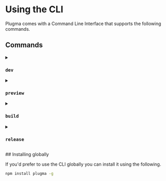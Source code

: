 # Using the CLI

Plugma comes with a Command Line Interface that supports the following commands.

## Commands

<details>

<summary>

### `dev`

</summary>

Start a server to develop your plugin. This command builds the `ui.html` and points it to the dev server making it easier to develop and debug your plugin.

##### Usage

```bash
plugma dev [options]
```

##### Options

-   `-p`, `--port`: Specify a port number for the plugin preview.
-   `-o`, `--output`: Specify an output dir, default is `dist`.
-   `-m`, `--mode`: Specify a mode.
-   `-ws`, `--websockets`: Enable WebSockets to preview in browser.

##### Example

```bash
# Start development server on port 3000
plugma dev -p 3000

# Start development server with websockets enabled
plugma dev -ws
```

<blockquote class="info">

When using the commands with `npm run` you need to pass the arguments with a double dash `--`, for example `npm run dev -- -p 3000`.

</blockquote>

</details>

<details>

<summary>

### `preview`

</summary>

<mark>Coming in V1</mark>

Preview your plugin in any browser to see how it looks and works. Make sure the plugin is open in the Figma desktop app for this to work.

##### Usage

```bash
plugma preview [options]
```

##### Options

-   `-p`, `--port`: Specify a port number for the plugin preview.
-   `-o`, `--output`: Specify an output dir, default is `dist`.
-   `-m`, `--mode`: Specify a mode.

##### Example

```bash
# Preview the plugin on port 8080
plugma preview -p 8080
```

</details>

<details>

<summary>

### `build`

</summary>

Create a build before publishing. This command compiles and bundles your plugin, preparing it for distribution.

##### Usage

```bash
plugma build [options]
```

##### Options

-   `-w`, `--watch`: Watch for changes and rebuild automatically.
-   `-o`, `--output`: Specify an output dir, default is `dist`.
-   `-m`, `--mode`: Specify a mode.

##### Example

```bash
# Build the plugin
plugma build

# Build and watch for changes
plugma build -w
```

</details>

<details>

<summary>

### `release`

</summary>

<mark>Coming in V1</mark>

Build the plugin and release to GitHub. This command automates creating a new GitHub release with your latest changes. If no version is specified, it will automatically update the `plugma.pluginVersion` field in `package.json`.

```bash
plugma build [version] [options]
```

##### Version

-   `alpha`, `beta`, `stable` or an integer (optional)

##### Options

-   `-t`, `--title`: Custom title for the release.
-   `-n`, `--notes`: Add release notes.
-   `-o`, `--output`: Specify an output dir, default is `dist`.

##### Example

```bash
# Increment the next stable version
plugma release

# Release a beta version with custom title and notes
plugma release beta -t "New feature" -n "This release includes new features X and Y"
```

</details>

## Installing globally

If you'd prefer to use the CLI globally you can install it using the following.

```bash
npm install plugma -g
```

